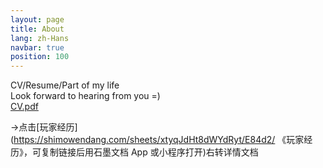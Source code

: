 ```yaml
---
layout: page
title: About
lang: zh-Hans
navbar: true
position: 100
---
```

CV/Resume/Part of my life
<br>Look forward to hearing from you =)
 <br>[CV.pdf](/assets/pdf/Huahui_CV.pdf)
<!--<object data="../assets/pdf/Huahui_CV.pdf" width="500" height="600" type='application/pdf'></object>-->

 ->点击[玩家经历](https://shimowendang.com/sheets/xtyqJdHt8dWYdRyt/E84d2/ 《玩家经历》，可复制链接后用石墨文档 App 或小程序打开)右转详情文档

 <!--cover_url: /assets/images/banners/home.jpeg
 cover_meta: >
   Photo by [Amador Loureiro](https://unsplash.com/@amadorloureiroblanco)
   -->
